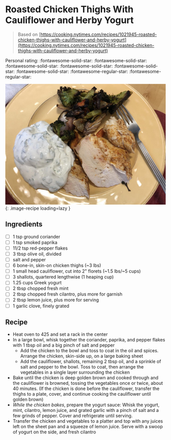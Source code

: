 # Roasted Chicken Thighs With Cauliflower and Herby Yogurt

> Based on [https://cooking.nytimes.com/recipes/1021945-roasted-chicken-thighs-with-cauliflower-and-herby-yogurt](https://cooking.nytimes.com/recipes/1021945-roasted-chicken-thighs-with-cauliflower-and-herby-yogurt)

<!-- rating=3; (User can specify rating on scale of 1-5) -->
<!-- AUTO-UserRating -->
Personal rating: :fontawesome-solid-star: :fontawesome-solid-star: :fontawesome-solid-star: :fontawesome-solid-star: :fontawesome-solid-star: :fontawesome-solid-star: :fontawesome-regular-star: :fontawesome-regular-star:
<!-- /AUTO-UserRating -->

<!-- name_image=roasted_chicken_thighs_with_cauliflower_and_herby_yogurt.jpg; (User can specify image name) -->
<!-- AUTO-Image -->
![roasted_chicken_thighs_with_cauliflower_and_herby_yogurt.jpg](./roasted_chicken_thighs_with_cauliflower_and_herby_yogurt.jpg){: .image-recipe loading=lazy }
<!-- /AUTO-Image -->

## Ingredients

* [ ] 1 tsp ground coriander
* [ ] 1 tsp smoked paprika
* [ ] 11/2 tsp red-pepper flakes
* [ ] 3 tbsp olive oil, divided
* [ ] salt and pepper
* [ ] 6 bone-in, skin-on chicken thighs (~3 lbs)
* [ ] 1 small head cauliflower, cut into 2" florets (~1.5 lbs/~5 cups)
* [ ] 3 shallots, quartered lengthwise (1 heaping cup)
* [ ] 1.25 cups Greek yogurt
* [ ] 2 tbsp chopped fresh mint
* [ ] 2 tbsp chopped fresh cilantro, plus more for garnish
* [ ] 2 tbsp lemon juice, plus more for serving
* [ ] 1 garlic clove, finely grated

## Recipe

* Heat oven to 425 and set a rack in the center
* In a large bowl, whisk together the coriander, paprika, and pepper flakes with 1 tbsp oil and a big pinch of salt and pepper
    * Add the chicken to the bowl and toss to coat in the oil and spices. Arrange the chicken, skin-side up, on a large baking sheet
    * Add the cauliflower, shallots, remaining 2 tbsp oil, and a sprinkle of salt and pepper to the bowl. Toss to coat, then arrange the vegetables in a single layer surrounding the chicken
* Bake until the chicken is deep golden brown and cooked through and the cauliflower is browned, tossing the vegetables once or twice, about 40 minutes. (If the chicken is done before the cauliflower, transfer the thighs to a plate, cover, and continue cooking the cauliflower until golden brown)
* *While the chicken bakes*, prepare the yogurt sauce: Whisk the yogurt, mint, cilantro, lemon juice, and grated garlic with a pinch of salt and a few grinds of pepper. Cover and refrigerate until serving.
* Transfer the chicken and vegetables to a platter and top with any juices left on the sheet pan and a squeeze of lemon juice. Serve with a swoop of yogurt on the side, and fresh cilantro
